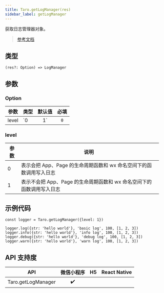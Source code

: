 ```yaml
---
title: Taro.getLogManager(res)
sidebar_label: getLogManager
---
```


获取日志管理器对象。

> [参考文档](https://developers.weixin.qq.com/miniprogram/dev/api/base/debug/wx.getLogManager.html)

## 类型

```tsx
(res?: Option) => LogManager
```

## 参数

### Option

| 参数 | 类型 | 默认值 | 必填 |
| --- | --- | :---: | :---: |
| level | `0 | 1` | `0` | 否 |

### level

| 参数 | 说明 |
| --- | --- |
| 0 | 表示会把 App、Page 的生命周期函数和 wx 命名空间下的函数调用写入日志 |
| 1 | 表示不会把 App、Page 的生命周期函数和 wx 命名空间下的函数调用写入日志 |

## 示例代码

```tsx
const logger = Taro.getLogManager({level: 1})

logger.log({str: 'hello world'}, 'basic log', 100, [1, 2, 3])
logger.info({str: 'hello world'}, 'info log', 100, [1, 2, 3])
logger.debug({str: 'hello world'}, 'debug log', 100, [1, 2, 3])
logger.warn({str: 'hello world'}, 'warn log', 100, [1, 2, 3])
```

## API 支持度

| API | 微信小程序 | H5 | React Native |
| :---: | :---: | :---: | :---: |
| Taro.getLogManager | ✔️ |  |  |
